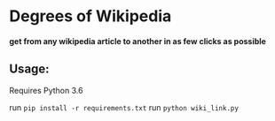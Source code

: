# Degrees of Wikipedia
#### get from any wikipedia article to another in as few clicks as possible

## Usage:
Requires Python 3.6

run `pip install -r requirements.txt`
run `python wiki_link.py`